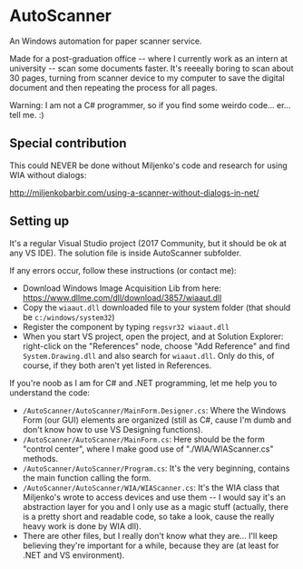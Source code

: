 # AutoScanner

An Windows automation for paper scanner service.

Made for a post-graduation office -- where I currently work as an intern at university -- scan some documents faster. It's reeeally boring to scan about 30 pages, turning from scanner device to my computer to save the digital document and then repeating the process for all pages.

Warning: I am not a C# programmer, so if you find some weirdo code... er... tell me. :)

## Special contribution

This could NEVER be done without Miljenko's code and research for using WIA without dialogs:

http://miljenkobarbir.com/using-a-scanner-without-dialogs-in-net/

## Setting up

It's a regular Visual Studio project (2017 Community, but it should be ok at any VS IDE). The solution file is inside AutoScanner subfolder.

If any errors occur, follow these instructions (or contact me):

- Download Windows Image Acquisition Lib from here: https://www.dllme.com/dll/download/3857/wiaaut.dll
- Copy the ```wiaaut.dll``` downloaded file to your system folder (that should be ```c:/windows/system32```)
- Register the component by typing ```regsvr32 wiaaut.dll```
- When you start VS project, open the project, and at Solution Explorer: right-click on the "References" node, choose "Add Reference" and find ```System.Drawing.dll``` and also search for ```wiaaut.dll```. Only do this, of course, if they both aren't yet listed in References.

If you're noob as I am for C# and .NET programming, let me help you to understand the code:

- ```/AutoScanner/AutoScanner/MainForm.Designer.cs```: Where the Windows Form (our GUI) elements are organized (still as C#, cause I'm dumb and don't know how to use VS Designing functions).
- ```/AutoScanner/AutoScanner/MainForm.cs```: Here should be the form "control center", where I make good use of "./WIA/WIAScanner.cs" methods.
- ```/AutoScanner/AutoScanner/Program.cs```: It's the very beginning, contains the main function calling the form.
- ```/AutoScanner/AutoScanner/WIA/WIAScanner.cs```: It's the WIA class that Miljenko's wrote to access devices and use them -- I would say it's an abstraction layer for you and I only use as a magic stuff (actually, there is a pretty short and readable code, so take a look, cause the really heavy work is done by WIA dll).
- There are other files, but I really don't know what they are... I'll keep believing they're important for a while, because they are (at least for .NET and VS environment).

